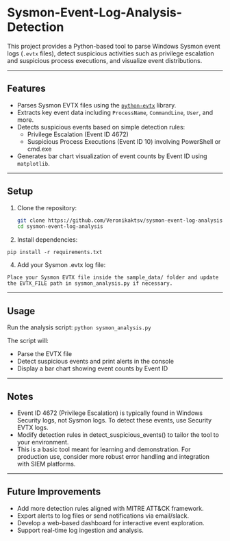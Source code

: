 # Sysmon-Event-Log-Analysis-Detection

This project provides a Python-based tool to parse Windows Sysmon event logs (`.evtx` files), detect suspicious activities such as privilege escalation and suspicious process executions, and visualize event distributions.

---

## Features

- Parses Sysmon EVTX files using the [`python-evtx`](https://github.com/williballenthin/python-evtx) library.
- Extracts key event data including `ProcessName`, `CommandLine`, `User`, and more.
- Detects suspicious events based on simple detection rules:
  - Privilege Escalation (Event ID 4672)
  - Suspicious Process Executions (Event ID 10) involving PowerShell or cmd.exe
- Generates bar chart visualization of event counts by Event ID using `matplotlib`.

---

## Setup

1. Clone the repository:

   ```bash
   git clone https://github.com/Veronikaktsv/sysmon-event-log-analysis.git
   cd sysmon-event-log-analysis
   
2. Install dependencies:

`pip install -r requirements.txt`

4. Add your Sysmon .evtx log file:

`Place your Sysmon EVTX file inside the sample_data/ folder and update the EVTX_FILE path in sysmon_analysis.py if necessary.`

---

## Usage

Run the analysis script:
`python sysmon_analysis.py`

The script will:
- Parse the EVTX file
- Detect suspicious events and print alerts in the console
- Display a bar chart showing event counts by Event ID

---

## Notes
- Event ID 4672 (Privilege Escalation) is typically found in Windows Security logs, not Sysmon logs. To detect these events, use Security EVTX logs.
- Modify detection rules in detect_suspicious_events() to tailor the tool to your environment.
- This is a basic tool meant for learning and demonstration. For production use, consider more robust error handling and integration with SIEM platforms.

---

## Future Improvements
- Add more detection rules aligned with MITRE ATT&CK framework.
- Export alerts to log files or send notifications via email/slack.
- Develop a web-based dashboard for interactive event exploration.
- Support real-time log ingestion and analysis.
